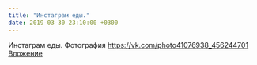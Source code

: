 ```yaml
---
title: "Инстаграм еды."
date: 2019-03-30 23:10:00 +0300
---
```


Инстаграм еды.
Фотография
<a class="vk-attach" href="https://vk.com/photo41076938_456244701">https://vk.com/photo41076938_456244701</a>
<a class="vk-attach" href="https://vk.com/photo41076938_456244701">Вложение</a>
